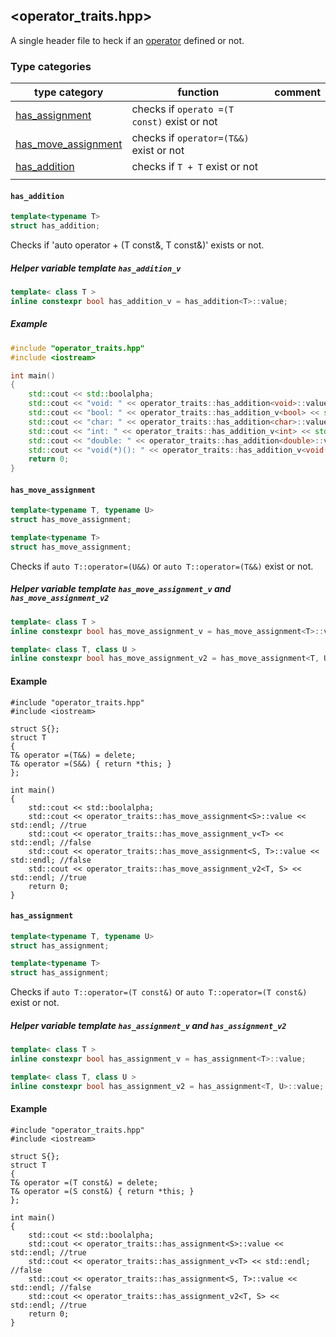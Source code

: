 ## <operator\_traits.hpp>

A single header file to heck if an [operator](https://en.wikipedia.org/wiki/Operators_in_C_and_C%2B%2B) defined or not.


### Type categories 


| type category  | function  | comment  |
|---|---|---|
|  [has_assignment](#has-assignment) | checks if `operato =(T const)` exist or not  |   |
|  [has_move_assignment](#has-move-assignment) | checks if `operator=(T&&)` exist or not  |   |
|  [has_addition](#has-addition) | checks if `T + T` exist or not  |   |
|   |   |   |

#### `has_addition`

```cpp
template<typename T>
struct has_addition;
```

Checks if 'auto operator + (T const&, T const&)' exists or not.


##### Helper variable template `has_addition_v`

```cpp
template< class T >
inline constexpr bool has_addition_v = has_addition<T>::value;
```


##### Example

```cpp
#include "operator_traits.hpp"
#include <iostream>

int main()
{
	std::cout << std::boolalpha;
	std::cout << "void: " << operator_traits::has_addition<void>::value << std::endl;
	std::cout << "bool: " << operator_traits::has_addition_v<bool> << std::endl;
	std::cout << "char: " << operator_traits::has_addition<char>::value << std::endl;
	std::cout << "int: " << operator_traits::has_addition_v<int> << std::endl;
	std::cout << "double: " << operator_traits::has_addition<double>::value << std::endl;
	std::cout << "void(*)(): " << operator_traits::has_addition_v<void(*)()> << std::endl;
	return 0;
}
```




#### `has_move_assignment`

```cpp
template<typename T, typename U> 
struct has_move_assignment;

template<typename T>
struct has_move_assignment;
```

Checks if `auto T::operator=(U&&)` or `auto T::operator=(T&&)` exist or not.

#####  Helper variable template `has_move_assignment_v` and `has_move_assignment_v2`

```cpp
template< class T >
inline constexpr bool has_move_assignment_v = has_move_assignment<T>::value;

template< class T, class U >
inline constexpr bool has_move_assignment_v2 = has_move_assignment<T, U>::value;
```

#### Example

```
#include "operator_traits.hpp"
#include <iostream>

struct S{};
struct T
{
T& operator =(T&&) = delete;
T& operator =(S&&) { return *this; }
};

int main()
{
	std::cout << std::boolalpha;
	std::cout << operator_traits::has_move_assignment<S>::value << std::endl; //true
	std::cout << operator_traits::has_move_assignment_v<T> << std::endl; //false
	std::cout << operator_traits::has_move_assignment<S, T>::value << std::endl; //false
	std::cout << operator_traits::has_move_assignment_v2<T, S> << std::endl; //true
	return 0;
}

```


#### `has_assignment`

```cpp
template<typename T, typename U> 
struct has_assignment;

template<typename T>
struct has_assignment;
```

Checks if `auto T::operator=(T const&)` or `auto T::operator=(T const&)` exist or not.

#####  Helper variable template `has_assignment_v` and `has_assignment_v2`

```cpp
template< class T >
inline constexpr bool has_assignment_v = has_assignment<T>::value;

template< class T, class U >
inline constexpr bool has_assignment_v2 = has_assignment<T, U>::value;
```

#### Example

```
#include "operator_traits.hpp"
#include <iostream>

struct S{};
struct T
{
T& operator =(T const&) = delete;
T& operator =(S const&) { return *this; }
};

int main()
{
	std::cout << std::boolalpha;
	std::cout << operator_traits::has_assignment<S>::value << std::endl; //true
	std::cout << operator_traits::has_assignment_v<T> << std::endl; //false
	std::cout << operator_traits::has_assignment<S, T>::value << std::endl; //false
	std::cout << operator_traits::has_assignment_v2<T, S> << std::endl; //true
	return 0;
}

```